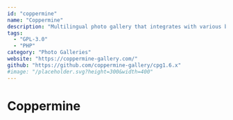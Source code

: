 ```yaml
---
id: "coppermine"
name: "Coppermine"
description: "Multilingual photo gallery that integrates with various bulletin boards. Includes upload approval and password protected albums."
tags:
  - "GPL-3.0"
  - "PHP"
category: "Photo Galleries"
website: "https://coppermine-gallery.com/"
github: "https://github.com/coppermine-gallery/cpg1.6.x"
#image: "/placeholder.svg?height=300&width=400"
---
```


# Coppermine
